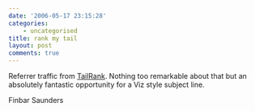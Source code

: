 ```yaml
---
date: '2006-05-17 23:15:28'
categories:
    - uncategorised
title: rank my tail
layout: post
comments: true
---
```

Referrer traffic from
[TailRank](http://tailrank.com/posts/562949953602679/BBC_News_%5C).
Nothing too remarkable about that but an absolutely fantastic
opportunity for a Viz style subject line.

Finbar Saunders
